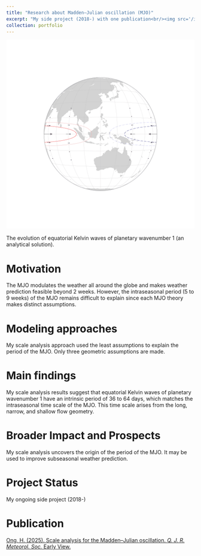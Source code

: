 ```yaml
---
title: "Research about Madden–Julian oscillation (MJO)"
excerpt: "My side project (2018-) with one publication<br/><img src='/images/MJOanimation.gif'>"
collection: portfolio
---
```


<img src='/images/MJOanimation.gif'>

The evolution of equatorial Kelvin waves of planetary wavenumber 1 (an analytical solution).

Motivation
====

The MJO modulates the weather all around the globe and makes weather prediction feasible beyond 2 weeks. However, the intraseasonal period (5 to 9 weeks) of the MJO remains difficult to explain since each MJO theory makes distinct assumptions.

Modeling approaches
====

My scale analysis approach used the least assumptions to explain the period of the MJO. Only three geometric assumptions are made.

Main findings
====

My scale analysis results suggest that equatorial Kelvin waves of planetary wavenumber 1 have an intrinsic period of 36 to 64 days, which matches the intraseasonal time scale of the MJO. This time scale arises from the long, narrow, and shallow flow geometry.

Broader Impact and Prospects
====

My scale analysis uncovers the origin of the period of the MJO. It may be used to improve subseasonal weather prediction.

Project Status
====

My ongoing side project (2018-)

Publication
====

[Ong, H. (2025). Scale analysis for the Madden–Julian oscillation. <i>Q. J. R. Meteorol. Soc.</i> Early View.](https://doi.org/10.1002/qj.5028)
